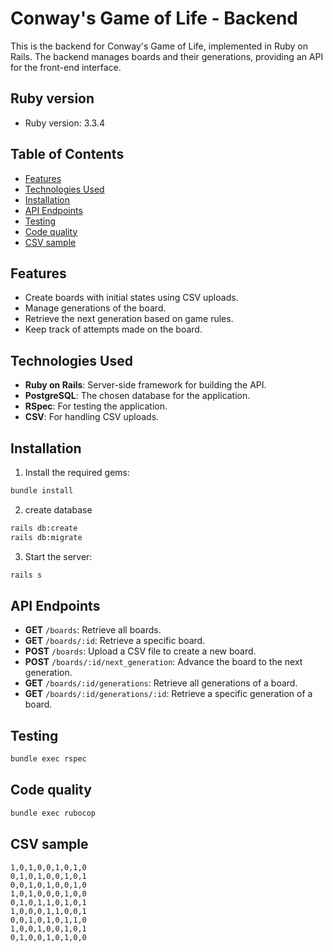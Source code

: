 # Conway's Game of Life - Backend

This is the backend for Conway's Game of Life, implemented in Ruby on Rails. The backend manages boards and their generations, providing an API for the front-end interface.

## Ruby version

- Ruby version: 3.3.4

## Table of Contents

- [Features](#features)
- [Technologies Used](#technologies-used)
- [Installation](#installation)
- [API Endpoints](#api-endpoints)
- [Testing](#testing)
- [Code quality](#code-quality)
- [CSV sample](#csv-sample)

## Features

- Create boards with initial states using CSV uploads.
- Manage generations of the board.
- Retrieve the next generation based on game rules.
- Keep track of attempts made on the board.

## Technologies Used

- **Ruby on Rails**: Server-side framework for building the API.
- **PostgreSQL**: The chosen database for the application.
- **RSpec**: For testing the application.
- **CSV**: For handling CSV uploads.

## Installation

1. Install the required gems:
```bash
bundle install 
```

2. create database
```bash
rails db:create
rails db:migrate
```

3. Start the server:
```bash
rails s
```

## API Endpoints

- **GET** `/boards`: Retrieve all boards.
- **GET** `/boards/:id`: Retrieve a specific board.
- **POST** `/boards`: Upload a CSV file to create a new board.
- **POST** `/boards/:id/next_generation`: Advance the board to the next generation.
- **GET** `/boards/:id/generations`: Retrieve all generations of a board.
- **GET** `/boards/:id/generations/:id`: Retrieve a specific generation of a board.


## Testing
```bash
bundle exec rspec
```
## Code quality

```bash
bundle exec rubocop
```

## CSV sample

```
1,0,1,0,0,1,0,1,0
0,1,0,1,0,0,1,0,1
0,0,1,0,1,0,0,1,0
1,0,1,0,0,0,1,0,0
0,1,0,1,1,0,1,0,1
1,0,0,0,1,1,0,0,1
0,0,1,0,1,0,1,1,0
1,0,0,1,0,0,1,0,1
0,1,0,0,1,0,1,0,0
```



